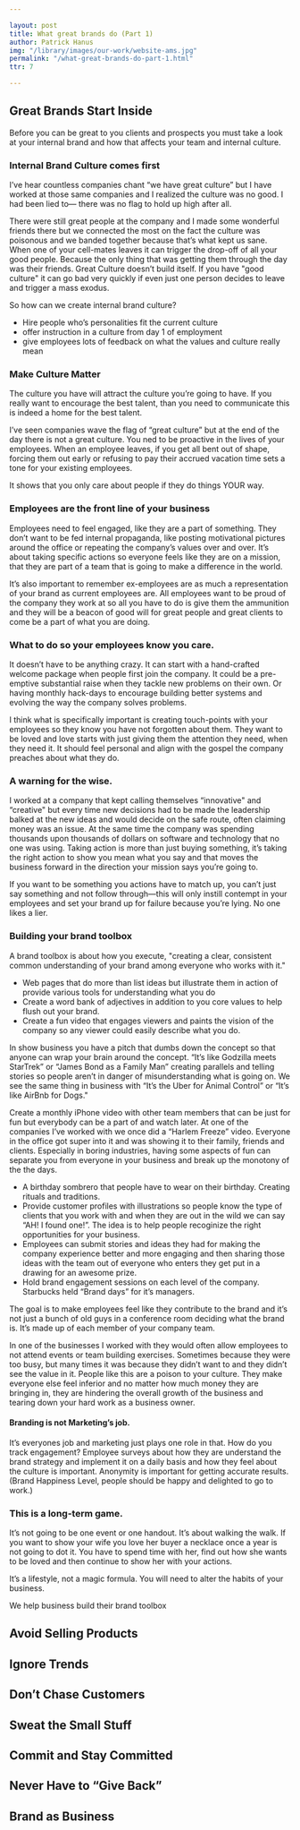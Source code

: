 ```yaml
---

layout: post
title: What great brands do (Part 1)
author: Patrick Hanus
img: "/library/images/our-work/website-ams.jpg"
permalink: "/what-great-brands-do-part-1.html"
ttr: 7

---
```

## Great Brands Start Inside
Before you can be great to you clients and prospects you must take a look at your internal brand and how that affects your team and internal culture.

### Internal Brand Culture comes first
I’ve hear countless companies chant “we have great culture” but I have worked at those same companies and I realized the culture was no good. I had been lied to— there was no flag to hold up high after all. 

There were still great people at the company and I made some wonderful friends there but we connected the most on the fact the culture was poisonous and we banded together because that’s what kept us sane. When one of your cell-mates leaves it can trigger the drop-off of all your good people. Because the only thing that was getting them through the day was their friends. Great Culture doesn’t build itself. If you have "good culture" it can go bad very quickly if even just one person decides to leave and trigger a mass exodus.

So how can we create internal brand culture?
- Hire people who’s personalities fit the current culture
- offer instruction in a culture from day 1 of employment
- give employees lots of feedback on what the values and culture really mean

### Make Culture Matter
The culture you have will attract the culture you’re going to have. If you really want to encourage the best talent, than you need to communicate this is indeed a home for the best talent. 

I’ve seen companies wave the flag of “great culture” but at the end of the day there is not a great culture. You ned to be proactive in the lives of your employees. When an employee leaves, if you get all bent out of shape, forcing them out early or refusing to pay their accrued vacation time sets a tone for your existing employees. 

It shows that you only care about people if they do things YOUR way. 

### Employees are the front line of your business
Employees need to feel engaged, like they are a part of something. They don’t want to be fed internal propaganda, like posting motivational pictures around the office or repeating the company’s values over and over. It’s about taking specific actions so everyone feels like they are on a mission, that they are part of a team that is going to make a difference in the world. 

It’s also important to remember ex-employees are as much a representation of your brand as current employees are. All employees want to be proud of the company they work at so all you have to do is give them the ammunition and they will be a beacon of good will for great people and great clients to come be a part of what you are doing.

### What to do so your employees know you care.
It doesn’t have to be anything crazy. It can start with a hand-crafted welcome package when people first join the company. It could be a pre-emptive substantial raise when they tackle new problems on their own. Or having monthly hack-days to encourage building better systems and evolving the way the company solves problems. 

I think what is specifically important is creating touch-points with your employees so they know you have not forgotten about them. They want to be loved and love starts with just giving them the attention they need, when they need it. It should feel personal and align with the gospel the company preaches about what they do.

### A warning for the wise.
I worked at a company that kept calling themselves “innovative" and “creative" but every time new decisions had to be made the leadership balked at the new ideas and would decide on the safe route, often claiming money was an issue. At the same time the company was spending thousands upon thousands of dollars on software and technology that no one was using. Taking action is more than just buying something, it’s taking the right action to show you mean what you say and that moves the business forward in the direction your mission says you’re going to.

If you want to be something you actions have to match up, you can’t just say something and not follow through—this will only instill contempt in your employees and set your brand up for failure because you’re lying. No one likes a lier.

### Building your brand toolbox
A brand toolbox is about how you execute, "creating a clear, consistent common understanding of your brand among everyone who works with it."

* Web pages that do more than list ideas but illustrate them in action of provide various tools for understanding what you do
* Create a word bank of adjectives in addition to you core values to help flush out your brand.
* Create a fun video that engages viewers and paints the vision of the company so any viewer could easily describe what you do.

In show business you have a pitch that dumbs down the concept so that anyone can wrap your brain around the concept. “It’s like Godzilla meets StarTrek” or “James Bond as a Family Man” creating parallels and telling stories so people aren’t in danger of misunderstanding what is going on. We see the same thing in business with “It’s the Uber for Animal Control” or “It’s like AirBnb for Dogs."

Create a monthly iPhone video with other team members that can be just for fun but everybody can be a part of and watch later. At one of the companies I’ve worked with we once did a “Harlem Freeze” video. Everyone in the office got super into it and was showing it to their family, friends and clients. Especially in boring industries, having some aspects of fun can separate you from everyone in your business and break up the monotony of the the days.

* A birthday sombrero that people have to wear on their birthday. Creating rituals and traditions.
* Provide customer profiles with illustrations so people know the type of clients that you work with and when they are out in the wild we can say “AH! I found one!”. The idea is to help people recoginize the right opportunities for your business.
* Employees can submit stories and ideas they had for making the company experience better and more engaging and then sharing those ideas with the team out of everyone who enters they get put in a drawing for an awesome prize.
* Hold brand engagement sessions on each level of the company. Starbucks held “Brand days” for it’s managers.

The goal is to make employees feel like they contribute to the brand and it’s not just a bunch of old guys in a conference room deciding what the brand is. It’s made up of each member of your company team.

In one of the businesses I worked with they would often allow employees to not attend events or team building exercises. Sometimes because they were too busy, but many times it was because they didn’t want to and they didn’t see the value in it. People like this are a poison to your culture. They make everyone else feel inferior and no matter how much money they are bringing in, they are hindering the overall growth of the business and tearing down your hard work as a business owner.

#### Branding is not Marketing’s job. 
It’s everyones job and marketing just plays one role in that. How do you track engagement? Employee surveys about how they are understand the brand strategy and implement it on a daily basis and how they feel about the culture is important. Anonymity is important for getting accurate results. (Brand Happiness Level, people should be happy and delighted to go to work.)

### This is a long-term game. 
It’s not going to be one event or one handout. It’s about walking the walk. If you want to show your wife you love her buyer a necklace once a year is not going to dot it. You have to  spend time with her, find out how she wants to be loved and then continue to show her with your actions. 

It’s a lifestyle, not a magic formula. You will need to alter the habits of your business.

We help business build their brand toolbox


## Avoid Selling Products
## Ignore Trends
## Don’t Chase Customers
## Sweat the Small Stuff
## Commit and Stay Committed
## Never Have to “Give Back”
## Brand as Business